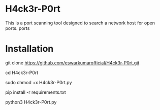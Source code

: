 # H4ck3r-P0rt

This is a port scanning tool designed to search a network host for open ports.
ports

# Installation

git clone https://github.com/eswarkumarofficial/H4ck3r-P0rt.git

cd H4ck3r-P0rt

sudo chmod +x H4ck3r-P0rt.py

pip install -r requirements.txt

python3 H4ck3r-P0rt.py

